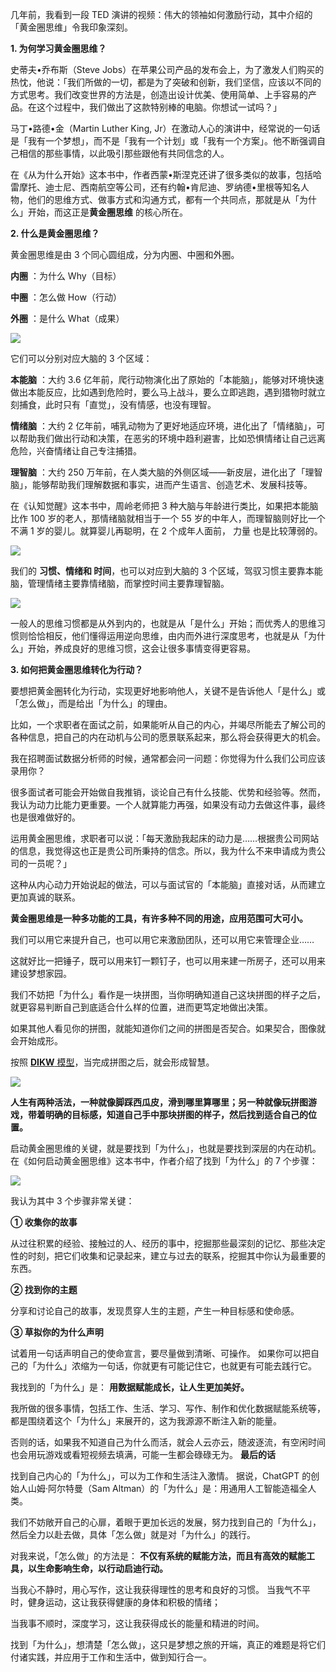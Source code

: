 几年前，我看到一段 TED 演讲的视频：伟大的领袖如何激励行动，其中介绍的「黄金圈思维」令我印象深刻。

**1\. 为何学习黄金圈思维？** 

史蒂夫•乔布斯（Steve Jobs）在苹果公司产品的发布会上，为了激发人们购买的热忱，他说：「我们所做的一切，都是为了突破和创新，我们坚信，应该以不同的方式思考。我们改变世界的方法是，创造出设计优美、使用简单、上手容易的产品。在这个过程中，我们做出了这款特别棒的电脑。你想试一试吗？」

马丁•路德•金（Martin Luther King, Jr）在激动人心的演讲中，经常说的一句话是「我有一个梦想」，而不是「我有一个计划」或「我有一个方案」。他不断强调自己相信的那些事情，以此吸引那些跟他有共同信念的人。


在《从为什么开始》这本书中，作者西蒙•斯涅克还讲了很多类似的故事，包括哈雷摩托、迪士尼、西南航空等公司，还有约翰•肯尼迪、罗纳德•里根等知名人物，他们的思维方式、做事方式和沟通方式，都有一个共同点，那就是从「为什么」开始，而这正是**黄金圈思维** 的核心所在。

**2\. 什么是黄金圈思维？** 

黄金圈思维是由 3 个同心圆组成，分为内圈、中圈和外圈。

**内圈** ：为什么 Why（目标） 

**中圈** ：怎么做 How（行动） 

**外圈** ：是什么 What（成果）

![](https://mmbiz.qpic.cn/mmbiz_png/giaycic3UNwo3c2bW2fKTwumz1fdaQaGfApsUCMMj151ciaMibCaWmXoRl7KKQP1IdGH992f0ev5yzUppbu4A1c4jQ/640?wx_fmt=png)

它们可以分别对应大脑的 3 个区域：

**本能脑** ：大约 3.6 亿年前，爬行动物演化出了原始的「本能脑」，能够对环境快速做出本能反应，比如遇到危险时，要么马上战斗，要么立即逃跑，遇到猎物时就立刻捕食，此时只有「直觉」，没有情感，也没有理智。

**情绪脑** ：大约 2
亿年前，哺乳动物为了更好地适应环境，进化出了「情绪脑」，可以帮助我们做出行动和决策，在恶劣的环境中趋利避害，比如恐惧情绪让自己远离危险，兴奋情绪让自己专注捕猎。

**理智脑** ：大约 250 万年前，在人类大脑的外侧区域——新皮层，进化出了「理智脑」，能够帮助我们理解数据和事实，进而产生语言、创造艺术、发展科技等。

在《认知觉醒》这本书中，周岭老师把 3 种大脑与年龄进行类比，如果把本能脑比作 100 岁的老人，那情绪脑就相当于一个 55 岁的中年人，而理智脑则好比一个不满 1 岁的婴儿。就算婴儿再聪明，在 2 个成年人面前，  力量  也是比较薄弱的。

![](https://mmbiz.qpic.cn/mmbiz_png/giaycic3UNwo3c2bW2fKTwumz1fdaQaGfAYYu8qJl0EJfDiarccsibUPx8aOq80ibOOtkWLPd9IAuibpaiczDHpPcXMHg/640?wx_fmt=png)

我们的 **习惯、情绪和 时间**，也可以对应到大脑的 3
个区域，驾驭习惯主要靠本能脑，管理情绪主要靠情绪脑，而掌控时间主要靠理智脑。

![](https://mmbiz.qpic.cn/mmbiz_jpg/giaycic3UNwo1DU5w7jDtpNtPw0ibiacX6G9yBYCPicFV6IcFzPIW7phzQ7BE0GMNteWVribP0CAYfVn3yicp9V5JjBSw/640?wx_fmt=jpeg)

一般人的思维习惯都是从外到内的，也就是从「是什么」开始；而优秀人的思维习惯则恰恰相反，他们懂得运用逆向思维，由内而外进行深度思考，也就是从「为什么」开始，养成良好的思维习惯，这会让很多事情变得更容易。

**3\. 如何把黄金圈思维转化为行动？** 

要想把黄金圈转化为行动，实现更好地影响他人，关键不是告诉他人「是什么」或「怎么做」，而是给出「为什么」的理由。

比如，一个求职者在面试之前，如果能听从自己的内心，并竭尽所能去了解公司的各种信息，把自己的内在动机与公司的愿景联系起来，那么将会获得更大的机会。  

我在招聘面试数据分析师的时候，通常都会问一问题：你觉得为什么我们公司应该录用你？

很多面试者可能会开始做自我推销，谈论自己有什么技能、优势和经验等。然而，我认为动力比能力更重要。一个人就算能力再强，如果没有动力去做这件事，最终也是很难做好的。

运用黄金圈思维，求职者可以说：「每天激励我起床的动力是……根据贵公司网站的信息，我觉得这也正是贵公司所秉持的信念。所以，我为什么不来申请成为贵公司的一员呢？」

这种从内心动力开始说起的做法，可以与面试官的「本能脑」直接对话，从而建立更加真诚的联系。  

**黄金圈思维是一种多功能的工具，有许多种不同的用途，应用范围可大可小。** 

我们可以用它来提升自己，也可以用它来激励团队，还可以用它来管理企业……

这就好比一把锤子，既可以用来钉一颗钉子，也可以用来建一所房子，还可以用来建设梦想家园。  

我们不妨把「为什么」看作是一块拼图，当你明确知道自己这块拼图的样子之后，就更容易判断自己到底适合什么样的位置，进而更笃定地做出决策。

如果其他人看见你的拼图，就能知道你们之间的拼图是否契合。如果契合，图像就会开始成形。

按照  [**DIKW** 模型](https://mp.weixin.qq.com/s?__biz=MzA4ODE2OTIxMw==&mid=2653481106&idx=1&sn=34818d71e37a146e8c131479898d9d90&scene=21#wechat_redirect)，当完成拼图之后，就会形成智慧。

![](https://mmbiz.qpic.cn/mmbiz_png/giaycic3UNwo3c2bW2fKTwumz1fdaQaGfAsdyxfTtJtiaVOYWYyqE9GjxoCeQMv48A4ZK6zIAkSRkzs4YgA3zHLjg/640?wx_fmt=png)

**人生有两种活法，一种就像脚踩西瓜皮，滑到哪里算哪里；另一种就像玩拼图游戏，带着明确的目标感，知道自己手中那块拼图的样子，然后找到适合自己的位置。**

启动黄金圈思维的关键，就是要找到「为什么」，也就是要找到深层的内在动机。  在《如何启动黄金圈思维》这本书中，作者介绍了找到「为什么」的 7 个步骤：

![](https://mmbiz.qpic.cn/mmbiz_png/giaycic3UNwo1DU5w7jDtpNtPw0ibiacX6G9Zg6YLZIN8qpFPicJMIAyxppBzBsm0qvX8wLhjicSiaG7wicHascpGsZciaA/640?wx_fmt=png)

我认为其中 3 个步骤非常关键：

**① 收集你的故事**

从过往积累的经验、接触过的人、经历的事中，挖掘那些最深刻的记忆、那些决定性的时刻，把它们收集和记录起来，建立与过去的联系，挖掘其中你认为最重要的东西。

**② 找到你的主题**

分享和讨论自己的故事，发现贯穿人生的主题，产生一种目标感和使命感。  

**③ 草拟你的为什么声明**

试着用一句话声明自己的使命宣言，要尽量做到清晰、可操作。  如果你可以把自己的「为什么」浓缩为一句话，你就更有可能记住它，也就更有可能去践行它。

我找到的「为什么」是：  **用数据赋能成长，让人生更加美好。**

我所做的很多事情，包括工作、生活、学习、写作、制作和优化数据赋能系统等，都是围绕着这个「为什么」来展开的，这为我源源不断注入新的能量。

否则的话，如果我不知道自己为什么而活，就会人云亦云，随波逐流，有空闲时间也会用玩游戏或看短视频去填满，可能一生都会碌碌无为。  **最后的话**

找到自己内心的「为什么」，可以为工作和生活注入激情。  据说，ChatGPT 的创始人山姆·阿尔特曼（Sam Altman）的「为什么」是：用通用人工智能造福全人类。

我们不妨敞开自己的心扉，着眼于更加长远的发展，努力找到自己的「为什么」，然后全力以赴去做，具体「怎么做」就是对「为什么」的践行。

对我来说，「怎么做」的方法是： **不仅有系统的赋能方法，而且有高效的赋能工具，以生命影响生命，以行动启迪行动。**

当我心不静时，用心写作，这让我获得理性的思考和良好的习惯。  当我气不平时，健身运动，这让我获得健康的身体和积极的情绪；

当我事不顺时，深度学习，这让我获得成长的能量和精进的时间。

找到「为什么」，想清楚「怎么做」，这只是梦想之旅的开端，真正的难题是将它们付诸实践，并应用于工作和生活中，做到知行合一。